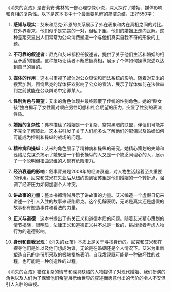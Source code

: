 《消失的女孩》是吉莉安·弗林的一部心理惊悚小说，深入探讨了婚姻、媒体影响和真相的复杂性。以下是这本书中十个最重要见解的简洁总结，正好550字：

1. **感知与现实**：艾米和尼克·邓恩的关系展示了外在表象和内在真相之间的对比。在外界看来，他们似乎是完美的一对，但私下里，他们的婚姻正走向瓦解。这种差距突显出人们常常为公众消费塑造一个与他们真实自我不符的形象的主题。

2. **不可靠的叙述者**：尼克和艾米都担任叙述者，提供了关于他们生活和婚姻的相互矛盾的描述。这种技巧让读者不断质疑真相，展示了个体如何操纵叙述以达到自己的目的。

3. **媒体的作用**：这本书审视了媒体对公众舆论和司法系统的影响。随着对艾米的搜索加剧，围绕尼克的媒体狂欢影响了公众的看法，展示了媒体如何在法律审判之前就能在公众舆论中定罪某人。

4. **性别角色与期望**：艾米的角色体现并最终颠覆了传统的性别角色。她的“酷女孩”独白揭示了女性面对顺应男性幻想和社会期望的压力，突显了性别的表演性质。

5. **婚姻的复杂性**：弗林描绘了婚姻是一个复杂、常常黑暗的联盟，伴侣们可能并不完全了解彼此。这本书引发了关于人们能多么了解他们的配偶以及婚姻如何可能成为控制和操纵的战场的问题。

6. **精神病和操纵**：艾米的角色展示了精神病和操纵的研究。她精心策划的失踪和诬陷尼克谋杀揭示了她既是一个擅长操纵的人又是一个缺乏同理心的人，展示了一个聪明但扭曲思维的人具有危险潜力。

7. **经济衰退的影响**：叙事背景是2008年的经济衰退，对人物生活起着至关重要的作用。尼克和艾米在失业后从纽约搬到密苏里是他们婚姻的一个转折点，强调了经济压力如何加剧个人冲突。

8. **讲故事的力量**：整本书都清晰展示了讲故事的力量。艾米编造一个虚假日记来讲述一个引人入胜的故事来诬陷尼克。这个见解表明，无论是真实还是虚假的故事都有塑造事件和看法的力量。

9. **正义与道德**：这本书提出了有关正义和道德本质的问题。随着艾米精心策划的情节揭晓，很明显，法律正义和道德正义并不总是一致的，挑战读者考虑人物行为的道德影响。

10. **身份和自我发现**：《消失的女孩》本质上是关于寻找身份的。尼克和艾米都在探寻他们是谁以及他们想成为谁，无论是在婚姻还是个人情况下。艾米为重新塑造自己的身份所采取的极端措施表明，自我发现既可能是一种破坏性的过程，也可能是一种创造性的过程。

《消失的女孩》错综复杂的情节和深具缺陷的人物提供了对现代婚姻、我们扮演的角色以及人们为了保留他们希望展示给世界的叙述而愿意付出的代价的令人不安但引人入胜的审视。